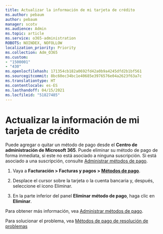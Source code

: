 ```yaml
---
title: Actualizar la información de mi tarjeta de crédito
ms.author: pebaum
author: pebaum
manager: scotv
ms.audience: Admin
ms.topic: article
ms.service: o365-administration
ROBOTS: NOINDEX, NOFOLLOW
localization_priority: Priority
ms.collection: Adm_O365
ms.custom:
- "1500001"
- "430"
ms.openlocfilehash: 171354cb182a0692fd42a0b9a4245dfd2b1bf561
ms.sourcegitcommit: 8bc60ec34bc1e40685e3976576e04a2623f63a7c
ms.translationtype: HT
ms.contentlocale: es-ES
ms.lasthandoff: 04/15/2021
ms.locfileid: "51827485"
---
```

# <a name="update-my-credit-card-information"></a>Actualizar la información de mi tarjeta de crédito

Puede agregar o quitar un método de pago desde el **Centro de administración de Microsoft 365**. Puede eliminar su método de pago de forma inmediata, si este no está asociado a ninguna suscripción. Si está asociado a una suscripción, consulte [Administrar métodos de pago](https://docs.microsoft.com/microsoft-365/commerce/billing-and-payments/manage-payment-methods).

1. Vaya a **Facturación > Facturas y pagos > [Métodos de pago](https://go.microsoft.com/fwlink/p/?linkid=2018806)**.

2. Desplace el cursor sobre la tarjeta o la cuenta bancaria y, después, seleccione el icono Eliminar.

3. En la parte inferior del panel **Eliminar método de pago**, haga clic en **Eliminar**.

Para obtener más información, vea [Administrar métodos de pago](https://docs.microsoft.com/microsoft-365/commerce/billing-and-payments/manage-payment-methods).

Para solucionar el problema, vea [Métodos de pago de resolución de problemas](https://docs.microsoft.com/microsoft-365/commerce/billing-and-payments/manage-payment-methods#troubleshoot-payment-methods)
